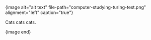 {image alt="alt text" file-path="computer-studying-turing-test.png" alignment="left" caption="true"}

Cats cats cats.

{image end}
